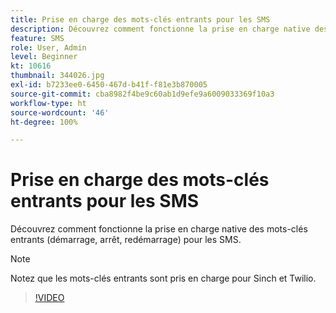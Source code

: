 ```yaml
---
title: Prise en charge des mots-clés entrants pour les SMS
description: Découvrez comment fonctionne la prise en charge native des mots-clés entrants (démarrage, arrêt, redémarrage) pour les SMS.
feature: SMS
role: User, Admin
level: Beginner
kt: 10616
thumbnail: 344026.jpg
exl-id: b7233ee0-6450-467d-b41f-f81e3b870005
source-git-commit: cba8982f4be9c60ab1d9efe9a6009033369f10a3
workflow-type: ht
source-wordcount: '46'
ht-degree: 100%

---
```


# Prise en charge des mots-clés entrants pour les SMS

Découvrez comment fonctionne la prise en charge native des mots-clés entrants (démarrage, arrêt, redémarrage) pour les SMS.

>[!NOTE]
>
>Notez que les mots-clés entrants sont pris en charge pour Sinch et Twilio.

>[!VIDEO](https://video.tv.adobe.com/v/344026?quality=12&learn=on)
